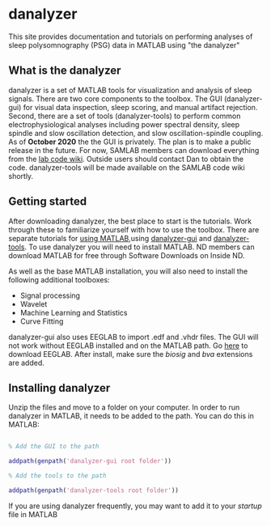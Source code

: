 # danalyzer

This site provides documentation and tutorials on performing analyses of sleep polysomnography (PSG) data in MATLAB using "the danalyzer"

## What is the danalyzer

danalyzer is a set of MATLAB tools for visualization and analysis of sleep signals. There are two core components to the toolbox. The GUI (danalyzer-gui) for visual data inspection, sleep scoring, and manual artifact rejection. Second, there are a set of tools (danalyzer-tools) to perform common electrophysiological analyses including power spectral density, sleep spindle and slow oscillation detection, and slow oscillation-spindle coupling. As of **October 2020** the the GUI is privately. The plan is to make a public release in the future. For now, SAMLAB members can download everything from the [lab code wiki](https://osf.io/jcaq7/). Outside users should contact Dan to obtain the code. danalyzer-tools will be made available on the SAMLAB code wiki shortly.

## Getting started

After downloading danalyzer, the best place to start is the tutorials. Work through these to familiarize yourself with how to use the toolbox. There are separate tutorials for [using MATLAB](matlab-tutorial.md),using [danalyzer-gui](gui-tutorial.md) and [danalyzer-tools](tools-tutorial.md). To use danalyzer you will need to install MATLAB. ND members can download MATLAB for free through Software Downloads on Inside ND. 

As well as the base MATLAB installation, you will also need to install the following additional toolboxes:

* Signal processing
* Wavelet
* Machine Learning and Statistics
* Curve Fitting

danalyzer-gui also uses EEGLAB to import .edf and .vhdr files. The GUI will not work without EEGLAB installed and on the MATLAB path. Go [here](https://sccn.ucsd.edu/eeglab/download.php) to download EEGLAB. After install, make sure the *biosig* and *bva* extensions are added.

## Installing danalyzer

Unzip the files and move to a folder on your computer. In order to run danalyzer in MATLAB, it needs to be added to the path. You can do this in MATLAB:

```matlab

% Add the GUI to the path

addpath(genpath('danalyzer-gui root folder'))

% Add the tools to the path

addpath(genpath('danalyzer-tools root folder'))

```

If you are using danalyzer frequently, you may want to add it to your *startup* file in MATLAB